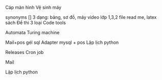 <!-- ASUS -->

Cáp màn hình
Vệ sinh máy

<!-- fbclid -->
<!-- Nhạc -->
<!-- Latex mẫu -->
<!-- Auto 123 host -->
<!-- !Tóc -->
<!-- 20232 -->

<!--= HHTQĐ -->

<!--= Tech -->

<!--= Mật mã -->

synonyms []
3 dạng: bảng, sơ đồ, máy
video lớp 1,3,2
file read me, latex
sách
Đề thi
3 loại
Code tools


Automata
Turing machine

<!--= Kho -->
<!-- !BT KHO -->

<!-- Design patern Python oop -->
<!-- Auto py -->

Mail+pos gél sql Adapter mysql + pos
Lập lịch python


<!-- !relase git python -->
<!-- GitHub Action -->

Releases
Cron job

Mail

Lập lịch python
